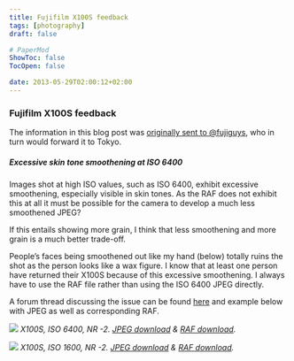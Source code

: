 ```yaml
---
title: Fujifilm X100S feedback
tags: [photography]
draft: false

# PaperMod
ShowToc: false
TocOpen: false

date: 2013-05-29T02:00:12+02:00
---
```


### Fujifilm X100S feedback

The information in this blog post was [originally sent to @fujiguys](https://twitter.com/fujiguys/status/339794906274988034), who in turn would forward it to Tokyo.



##### Excessive skin tone smoothening at ISO 6400

Images shot at high ISO values, such as ISO 6400, exhibit excessive smoothening, especially visible in skin tones. As the RAF does not exhibit this at all it must be possible for the camera to develop a much less smoothened JPEG?

If this entails showing more grain, I think that less smoothening and more grain is a much better trade-off.

People’s faces being smoothened out like my hand (below) totally ruins the shot as the person looks like a wax figure. I know that at least one person have returned their X100S because of this excessive smoothening. I always have to use the RAF file rather than using the ISO 6400 JPEG directly.

A forum thread discussing the issue can be found [here](http://www.fujix-forum.com/threads/whats-your-jpeg-settings-for-iso-6400-avoiding-smoothening.9278/) and example below with JPEG as well as corresponding RAF.


![](fredrikaverpil.github.io/obsidian/assets/img/x100s/skin_smoothening/DSCF4008.JPG)
*X100S, ISO 6400, NR -2. [JPEG download](fredrikaverpil.github.io/obsidian/assets/img/x100s/skin_smoothening/DSCF4008.JPG) & [RAF download](fredrikaverpil.github.io/obsidian/assets/img/x100s/skin_smoothening/DSCF4008.RAF).*

![](fredrikaverpil.github.io/obsidian/assets/img/x100s/skin_smoothening/DSCF4009.JPG)
*X100S, ISO 1600, NR -2. [JPEG download](fredrikaverpil.github.io/obsidian/assets/img/x100s/skin_smoothening/DSCF4009.JPG) & [RAF download](fredrikaverpil.github.io/obsidian/assets/img/x100s/skin_smoothening/DSCF4009.RAF).*
